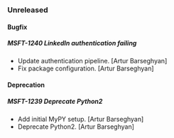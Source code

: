### Unreleased

#### Bugfix

##### MSFT-1240 LinkedIn authentication failing

- Update authentication pipeline. [Artur Barseghyan]
- Fix package configuration. [Artur Barseghyan]

#### Deprecation

##### MSFT-1239 Deprecate Python2

- Add initial MyPY setup. [Artur Barseghyan]
- Deprecate Python2. [Artur Barseghyan]

